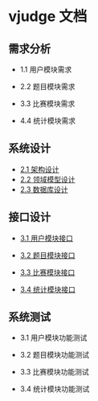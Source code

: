 # vjudge 文档

## 需求分析

* 1.1 用户模块需求

* 2.2 题目模块需求

* 3.3 比赛模块需求

* 4.4 统计模块需求

## 系统设计

* [2.1 架构设计](2.1架构设计.md)
* [2.2 领域模型设计](2.2领域模型设计.md)
* [2.3 数据库设计](2.3数据库设计.md)

## 接口设计

* [3.1 用户模块接口](3.1用户模块接口.md)

* [3.2 题目模块接口](3.2题目模块接口.md)

* [3.3 比赛模块接口](3.3比赛模块接口.md)

* [3.4 统计模块接口](3.4统计模块接口.md)

## 系统测试

* 3.1 用户模块功能测试

* 3.2 题目模块功能测试

* 3.3 比赛模块功能测试

* 3.4 统计模块功能测试

